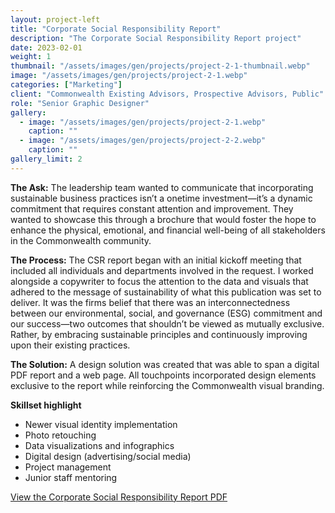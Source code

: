 ```yaml
---
layout: project-left
title: "Corporate Social Responsibility Report"
description: "The Corporate Social Responsibility Report project"
date: 2023-02-01
weight: 1
thumbnail: "/assets/images/gen/projects/project-2-1-thumbnail.webp"
image: "/assets/images/gen/projects/project-2-1.webp"
categories: ["Marketing"]
client: "Commonwealth Existing Advisors, Prospective Advisors, Public"
role: "Senior Graphic Designer"
gallery:
  - image: "/assets/images/gen/projects/project-2-1.webp"
    caption: ""
  - image: "/assets/images/gen/projects/project-2-2.webp"
    caption: ""
gallery_limit: 2
---
```


<strong>The Ask:</strong> The leadership team wanted to communicate that incorporating sustainable business practices isn’t a onetime investment—it’s a dynamic commitment that requires constant attention and improvement. They wanted to showcase this through a brochure that would foster the hope to enhance the physical, emotional, and financial well-being of all stakeholders in the Commonwealth community.

<strong>The Process:</strong> The CSR report began with an initial kickoff meeting that included all individuals and departments involved in the request. I worked alongside a copywriter to focus the attention to the data and visuals that adhered to the message of sustainability of what this publication was set to deliver. It was the firms belief that there was an interconnectedness between our environmental, social, and governance (ESG) commitment and our success—two outcomes that shouldn’t be viewed as mutually exclusive. Rather, by embracing sustainable principles and continuously improving upon their existing practices.

<strong>The Solution:</strong> A design solution was created that was able to span a digital PDF report and a web page. All touchpoints incorporated design elements exclusive to the report while reinforcing the Commonwealth visual branding.

<p class="list-heading"><strong>Skillset highlight</strong></p>
<ul class="list">
<li>Newer visual identity implementation</li>
<li>Photo retouching</li>
<li>Data visualizations and infographics</li>
<li>Digital design (advertising/social media)</li>
<li>Project management</li>
<li>Junior staff mentoring</li>
</ul>

[View the Corporate Social Responsibility Report PDF](/portfolio/assets/pdf/Corporate_Social_Responsibility_Report.pdf)

